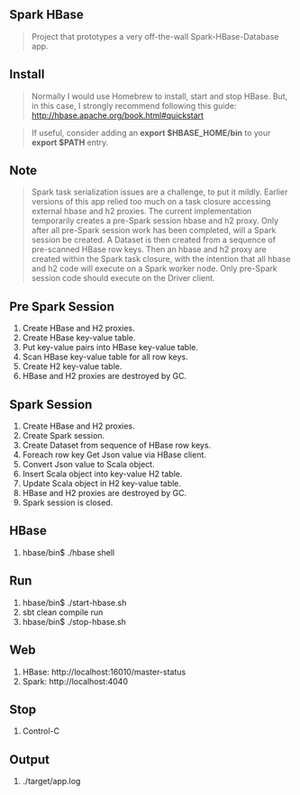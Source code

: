 Spark HBase
-----------
>Project that prototypes a very off-the-wall Spark-HBase-Database app.

Install
-------
>Normally I would use Homebrew to install, start and stop HBase. But, in this case, I strongly recommend
following this guide: http://hbase.apache.org/book.html#quickstart

>If useful, consider adding an **export $HBASE_HOME/bin** to your **export $PATH** entry.

Note
----
>Spark task serialization issues are a challenge, to put it mildly. Earlier versions of this app relied
too much on a task closure accessing external hbase and h2 proxies. The current implementation temporarily
creates a pre-Spark session hbase and h2 proxy. Only after all pre-Spark session work has been completed,
will a Spark session be created. A Dataset is then created from a sequence of pre-scanned HBase row keys.
Then an hbase and h2 proxy are created within the Spark task closure, with the intention that all hbase and
h2 code will execute on a Spark worker node. Only pre-Spark session code should execute on the Driver client.

Pre Spark Session
-----------------
1. Create HBase and H2 proxies.
2. Create HBase key-value table.
3. Put key-value pairs into HBase key-value table.
4. Scan HBase key-value table for all row keys.
5. Create H2 key-value table.
6. HBase and H2 proxies are destroyed by GC.

Spark Session
-------------
1. Create HBase and H2 proxies.
2. Create Spark session.
3. Create Dataset from sequence of HBase row keys.
4. Foreach row key Get Json value via HBase client.
5. Convert Json value to Scala object.
6. Insert Scala object into key-value H2 table.
7. Update Scala object in H2 key-value table.
8. HBase and H2 proxies are destroyed by GC.
9. Spark session is closed.

HBase
-----
1. hbase/bin$ ./hbase shell

Run
---
1. hbase/bin$ ./start-hbase.sh
2. sbt clean compile run
3. hbase/bin$ ./stop-hbase.sh

Web
---
1. HBase: http://localhost:16010/master-status
2. Spark: http://localhost:4040

Stop
----
1. Control-C
 
Output
------
1. ./target/app.log